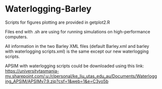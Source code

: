 # Waterlogging-Barley
Scripts for figures plotting are provided in getplot2.R


Files end with .sh are using for running simulations on high-performance computers.


All information in the two Barley XML files (default Barley.xml and barley with waterlogging scripts.xml) is the same except our new waterlogging scripts.

APSIM with waterlogging scripts could be downloaded using this link: https://universitytasmania-my.sharepoint.com/:u:/r/personal/ke_liu_utas_edu_au/Documents/Waterlogging_APSIM/APSIMv7.9.zip?csf=1&web=1&e=C3yo5b
